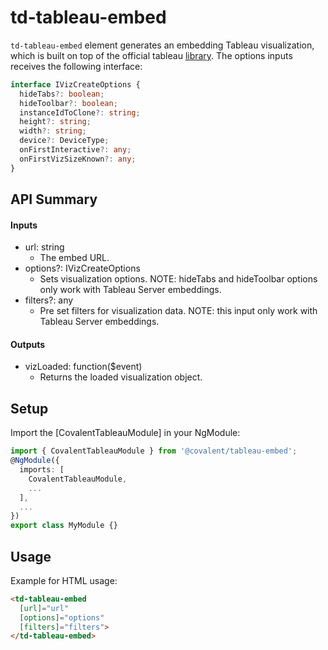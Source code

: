 # td-tableau-embed
`td-tableau-embed` element generates an embedding Tableau visualization, which is built on top of the official tableau [library](https://help.tableau.com/current/api/js_api/en-us/JavaScriptAPI/js_api_ref.htm).
The options inputs receives the following interface:

```typescript
interface IVizCreateOptions {
  hideTabs?: boolean;
  hideToolbar?: boolean;
  instanceIdToClone?: string;
  height?: string;
  width?: string;
  device?: DeviceType;
  onFirstInteractive?: any;
  onFirstVizSizeKnown?: any;
}
```

## API Summary

#### Inputs

+ url: string
  + The embed URL.
+ options?: IVizCreateOptions
  + Sets visualization options. NOTE: hideTabs and hideToolbar options only work with Tableau Server embeddings.
+ filters?: any
  + Pre set filters for visualization data. NOTE: this input only work with Tableau Server embeddings.
#### Outputs

+ vizLoaded: function($event) 
  + Returns the loaded visualization object.

## Setup

Import the [CovalentTableauModule] in your NgModule:

```typescript
import { CovalentTableauModule } from '@covalent/tableau-embed';
@NgModule({
  imports: [
    CovalentTableauModule,
    ...
  ],
  ...
})
export class MyModule {}
```

## Usage

Example for HTML usage:

```html
<td-tableau-embed
  [url]="url" 
  [options]="options" 
  [filters]="filters">
</td-tableau-embed>
```
